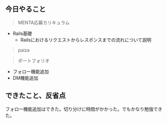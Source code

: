 ## 今日やること

> MENTA応募カリキュラム
- Rails基礎
  - Railsにおけるリクエストからレスポンスまでの流れについて説明
 

> paiza


> ポートフォリオ
- フォロー機能追加
- DM機能追加

 ## できたこと、反省点
 
フォロー機能追加はできた。切り分けに時間がかかった。でもかなり勉強できた。
